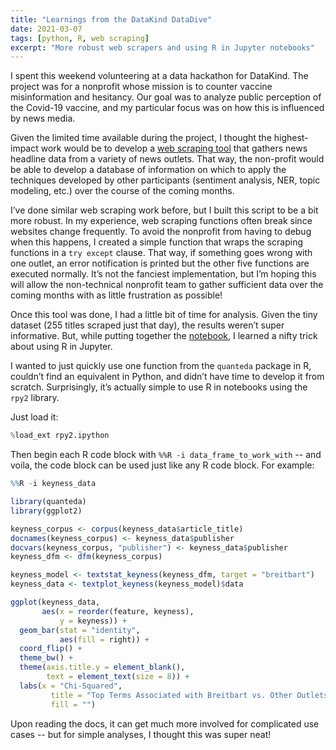 ```yaml
---
title: "Learnings from the DataKind DataDive"
date: 2021-03-07
tags: [python, R, web scraping]
excerpt: "More robust web scrapers and using R in Jupyter notebooks"
---
```


I spent this weekend volunteering at a data hackathon for DataKind. The project was for a nonprofit whose mission is to counter vaccine misinformation and hesitancy. Our goal was to analyze public perception of the Covid-19 vaccine, and my particular focus was on how this is influenced by news media.

Given the limited time available during the project, I thought the highest-impact work would be to develop a [web scraping tool](https://github.com/datakind/Mar21-vaccine-uptake/blob/main/scrapers/news_headlines.py) that gathers news headline data from a variety of news outlets. That way, the non-profit would be able to develop a database of information on which to apply the techniques developed by other participants (sentiment analysis, NER, topic modeling, etc.) over the course of the coming months.

I’ve done similar web scraping work before, but I built this script to be a bit more robust. In my experience, web scraping functions often break since websites change frequently. To avoid the nonprofit from having to debug when this happens, I created a simple function that wraps the scraping functions in a `try except` clause. That way, if something goes wrong with one outlet, an error notification is printed but the other five functions are executed normally. It’s not the fanciest implementation, but I’m hoping this will allow the non-technical nonprofit team to gather sufficient data over the coming months with as little frustration as possible!

Once this tool was done, I had a little bit of time for analysis. Given the tiny dataset (255 titles scraped just that day), the results weren’t super informative. But, while putting together the [notebook](https://github.com/datakind/Mar21-vaccine-uptake/blob/main/mwyss_news_headline_analysis.ipynb), I learned a nifty trick about using R in Jupyter.

I wanted to just quickly use one function from the `quanteda` package in R, couldn’t find an equivalent in Python, and didn’t have time to develop it from scratch. Surprisingly, it’s actually simple to use R in notebooks using the `rpy2` library. 

Just load it:

```python
%load_ext rpy2.ipython
```

Then begin each R code block with `%%R -i data_frame_to_work_with` -- and voila, the code block can be used just like any R code block. For example:

```R
%%R -i keyness_data

library(quanteda)
library(ggplot2)

keyness_corpus <- corpus(keyness_data$article_title)
docnames(keyness_corpus) <- keyness_data$publisher
docvars(keyness_corpus, "publisher") <- keyness_data$publisher
keyness_dfm <- dfm(keyness_corpus)

keyness_model <- textstat_keyness(keyness_dfm, target = "breitbart")
keyness_data <- textplot_keyness(keyness_model)$data

ggplot(keyness_data, 
       aes(x = reorder(feature, keyness),
           y = keyness)) +
  geom_bar(stat = "identity", 
           aes(fill = right)) +
  coord_flip() +
  theme_bw() +
  theme(axis.title.y = element_blank(),
        text = element_text(size = 8)) +
  labs(x = "Chi-Squared",
         title = "Top Terms Associated with Breitbart vs. Other Outlets",
         fill = "")
```
Upon reading the docs, it can get much more involved for complicated use cases -- but for simple analyses, I thought this was super neat!
